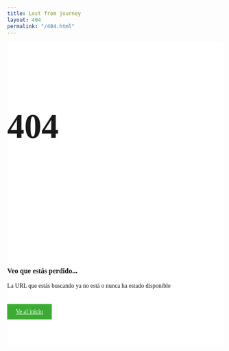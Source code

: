 ```yaml
---
title: Lost from journey
layout: 404
permalink: "/404.html"
---
```

<section class="page_404">
	<div class="container">
		<div class="row">	
			<div class="col-sm-12 ">
				<div class="col-sm-10 col-sm-offset-1  text-center">
					<div class="four_zero_four_bg">
						<h1 class="text-center ">404</h1>
					</div>
	<div class="contant_box_404">
		<h3 class="h2">
			Veo que estás perdido...
		</h3>
		<p>La URL que estás buscando ya no está o nunca ha estado disponible</p>
		<a href="" class="link_404">Ve al inicio</a>
	    </div>
		</div>
			</div>
				</div>
	</div>
</section>

<style>
.page_404{ padding:40px 0; background:#fff; font-family: 'Arvo', serif;}

.page_404  img{ width:100%;}

.four_zero_four_bg{ 
 background-image: url(https://cdn.dribbble.com/users/285475/screenshots/2083086/dribbble_1.gif);
    height: 400px;
    background-position: center;}
 
 
 .four_zero_four_bg h1{
 font-size:80px;}
 
 .four_zero_four_bg h3{
    font-size:80px;}
			 
.link_404{			 
	color: #fff!important;
    padding: 10px 20px;
    background: #39ac31;
    margin: 20px 0;
    display: inline-block;}
	.contant_box_404{ margin-top:-50px;}
</style>